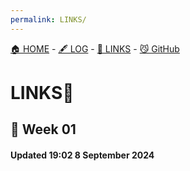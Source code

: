 ```yaml
---
permalink: LINKS/
---
```

[🏠 HOME](.) - [🖋️ LOG](https://akhdntaufiq.github.io/os242/TXT/mylog.txt) - [🔗 LINKS](https://akhdntaufiq.github.io/os242/LINKS) - [😼 GitHub](https://github.com/akhdntaufiq/os242)

# LINKS🔗

## 🐊 Week 01

#### Updated 19:02 8 September 2024
